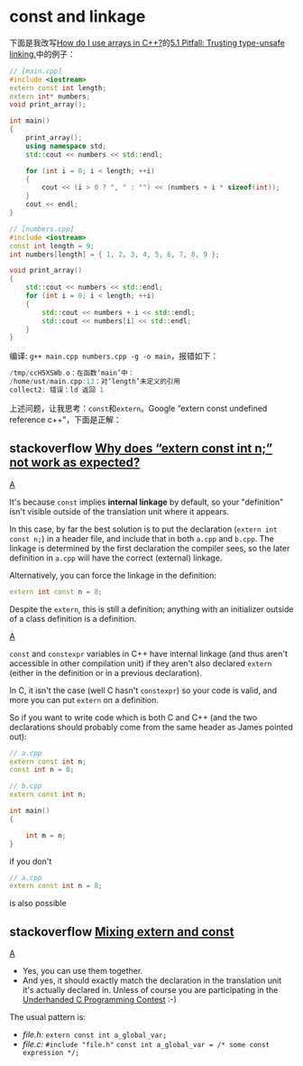 # const and linkage

下面是我改写[How do I use arrays in C++?](https://stackoverflow.com/questions/4810664/how-do-i-use-arrays-in-c)的[5.1 Pitfall: Trusting type-unsafe linking.](https://stackoverflow.com/a/7439261)中的例子：



```c++
// [main.cpp]
#include <iostream>
extern const int length;
extern int* numbers;
void print_array();

int main()
{
	print_array();
	using namespace std;
	std::cout << numbers << std::endl;

	for (int i = 0; i < length; ++i)
	{
		cout << (i > 0 ? ", " : "") << (numbers + i * sizeof(int));
	}
	cout << endl;
}

```



```c++
// [numbers.cpp]
#include <iostream>
const int length = 9;
int numbers[length] = { 1, 2, 3, 4, 5, 6, 7, 8, 9 };

void print_array()
{
	std::cout << numbers << std::endl;
	for (int i = 0; i < length; ++i)
	{
		std::cout << numbers + i << std::endl;
		std::cout << numbers[i] << std::endl;
	}
}

```

编译: `g++ main.cpp numbers.cpp -g -o main`，报错如下：

```c++
/tmp/ccH5XSWb.o：在函数‘main’中：
/home/ust/main.cpp:13：对‘length’未定义的引用
collect2: 错误：ld 返回 1

```

上述问题，让我思考：`const`和`extern`。Google “extern const undefined reference c++”，下面是正解：

## stackoverflow [Why does “extern const int n;” not work as expected?](https://stackoverflow.com/questions/14894698/why-does-extern-const-int-n-not-work-as-expected)

[A](https://stackoverflow.com/a/14894897)

It's because `const` implies **internal linkage** by default, so your "definition" isn't visible outside of the translation unit where it appears.

In this case, by far the best solution is to put the declaration (`extern int const n;`) in a header file, and include that in both `a.cpp` and `b.cpp`. The linkage is determined by the first declaration the compiler sees, so the later definition in `a.cpp` will have the correct (external) linkage.

Alternatively, you can force the linkage in the definition:

```cpp
extern int const n = 8;
```

Despite the `extern`, this is still a definition; anything with an initializer outside of a class definition is a definition.

[A](https://stackoverflow.com/a/14894922)

`const` and `constexpr` variables in C++ have internal linkage (and thus aren't accessible in other compilation unit) if they aren't also declared `extern` (either in the definition or in a previous declaration).

In C, it isn't the case (well C hasn't `constexpr`) so your code is valid, and more you can put `extern` on a definition.

So if you want to write code which is both C and C++ (and the two declarations should probably come from the same header as James pointed out):

```cpp
// a.cpp
extern const int n;
const int n = 8;

// b.cpp
extern const int n;

int main()
{

    int m = n; 
}
```

if you don't

```cpp
// a.cpp
extern const int n = 8;
```

is also possible

## stackoverflow [Mixing extern and const](https://stackoverflow.com/questions/2190919/mixing-extern-and-const)



[A](https://stackoverflow.com/a/2190981)

- Yes, you can use them together.
- And yes, it should exactly match the declaration in the translation unit it's actually declared in. Unless of course you are participating in the [Underhanded C Programming Contest](http://www.underhanded-c.org/) :-)

The usual pattern is:

- *file.h:*
  `extern const int a_global_var;`
- *file.c:*
  `#include "file.h"`
  `const int a_global_var = /* some const expression */;`

